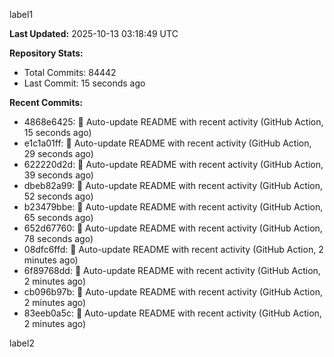 
label1 
<!-- ACTIVITY_START -->
**Last Updated:** 2025-10-13 03:18:49 UTC

**Repository Stats:**
- Total Commits: 84442
- Last Commit: 15 seconds ago

**Recent Commits:**
- 4868e6425: 🤖 Auto-update README with recent activity (GitHub Action, 15 seconds ago)
- e1c1a01ff: 🤖 Auto-update README with recent activity (GitHub Action, 29 seconds ago)
- 622220d2d: 🤖 Auto-update README with recent activity (GitHub Action, 39 seconds ago)
- dbeb82a99: 🤖 Auto-update README with recent activity (GitHub Action, 52 seconds ago)
- b23479bbe: 🤖 Auto-update README with recent activity (GitHub Action, 65 seconds ago)
- 652d67760: 🤖 Auto-update README with recent activity (GitHub Action, 78 seconds ago)
- 08dfc6ffd: 🤖 Auto-update README with recent activity (GitHub Action, 2 minutes ago)
- 6f89768dd: 🤖 Auto-update README with recent activity (GitHub Action, 2 minutes ago)
- cb096b97b: 🤖 Auto-update README with recent activity (GitHub Action, 2 minutes ago)
- 83eeb0a5c: 🤖 Auto-update README with recent activity (GitHub Action, 2 minutes ago)
<!-- ACTIVITY_END -->

label2
